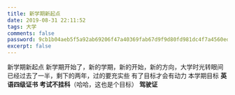 ```yaml
---
title: 新学期新起点
date: 2019-08-31 22:11:52
tags: 大学
comments: false
password: 9cb1b04aeb5f5a92ab69206f47a40369fab67d9f9d80fd981dc4f7a4560edabe
excerpt: false
---
```

新学期新起点
新学期开始了，新的学期，新的开始，新的方向，大学时光转眼间已经过去了一半，剩下的两年，过的要充实些
有了目标才会有动力
本学期目标
**英语四级证书**
**考试不挂科**（哈哈，这也是个目标）
**驾驶证**